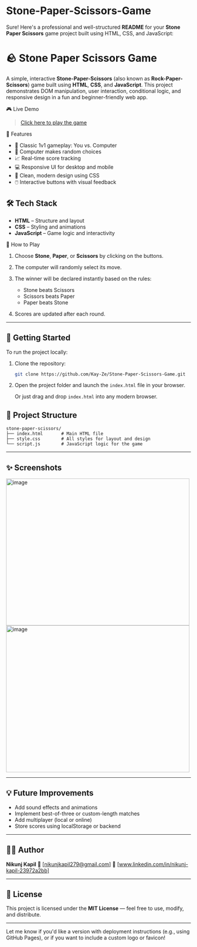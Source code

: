 # Stone-Paper-Scissors-Game

Sure! Here's a professional and well-structured **README** for your **Stone Paper Scissors** game project built using HTML, CSS, and JavaScript:


# 🪨 Stone Paper Scissors Game

A simple, interactive **Stone-Paper-Scissors** (also known as **Rock-Paper-Scissors**) game built using **HTML**, **CSS**, and **JavaScript**. This project demonstrates DOM manipulation, user interaction, conditional logic, and responsive design in a fun and beginner-friendly web app.

 🎮 Live Demo

> [Click here to play the game](#)


📌 Features

* 🎲 Classic 1v1 gameplay: You vs. Computer
* 🧠 Computer makes random choices
* 📈 Real-time score tracking
* 💻 Responsive UI for desktop and mobile
* 🎨 Clean, modern design using CSS
* 🖱️ Interactive buttons with visual feedback


## 🛠️ Tech Stack

* **HTML** – Structure and layout
* **CSS** – Styling and animations
* **JavaScript** – Game logic and interactivity


🧩 How to Play

1. Choose **Stone**, **Paper**, or **Scissors** by clicking on the buttons.
2. The computer will randomly select its move.
3. The winner will be declared instantly based on the rules:

   * Stone beats Scissors
   * Scissors beats Paper
   * Paper beats Stone
4. Scores are updated after each round.

---

## 🚀 Getting Started

To run the project locally:

1. Clone the repository:

   ```bash
   git clone https://github.com/Kay-Ze/Stone-Paper-Scissors-Game.git
   ```

2. Open the project folder and launch the `index.html` file in your browser.

   Or just drag and drop `index.html` into any modern browser.



## 📁 Project Structure

```
stone-paper-scissors/
├── index.html       # Main HTML file
├── style.css        # All styles for layout and design
└── script.js        # JavaScript logic for the game
```

---

## ✨ Screenshots

<img width="500px" height="400px" alt="image" src="https://github.com/user-attachments/assets/b48db9be-dddc-491f-beb0-7b0fcb427bde" />

<img width="500px" height="400px" alt="image" src="https://github.com/user-attachments/assets/6e482761-9c86-49d3-9f43-c5f6d6d4b2e7" />



---

## 💡 Future Improvements

* Add sound effects and animations
* Implement best-of-three or custom-length matches
* Add multiplayer (local or online)
* Store scores using localStorage or backend

---

## 🙋‍♂️ Author

**Nikunj Kapil**
📧 \[nikunjkapil279@gmail.com]
🔗 \[www.linkedin.com/in/nikunj-kapil-23972a2bb]

---

## 📜 License

This project is licensed under the **MIT License** — feel free to use, modify, and distribute.

---

Let me know if you'd like a version with deployment instructions (e.g., using GitHub Pages), or if you want to include a custom logo or favicon!

